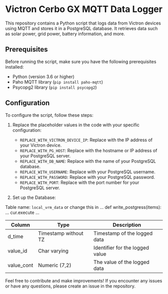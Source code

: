 # Victron Cerbo GX MQTT Data Logger

This repository contains a Python script that logs data from Victron devices using MQTT and stores it in a PostgreSQL database. It retrieves data such as solar power, grid power, battery information, and more.

## Prerequisites

Before running the script, make sure you have the following prerequisites installed:

- Python (version 3.6 or higher)
- Paho MQTT library (`pip install paho-mqtt`)
- Psycopg2 library (`pip install psycopg2`)

## Configuration

To configure the script, follow these steps:

1. Replace the placeholder values in the code with your specific configuration:
   - `REPLACE_WITH_VICTRON_DEVICE_IP`: Replace with the IP address of your Victron device.
   - `REPLACE_WITH_PG_HOST`: Replace with the hostname or IP address of your PostgreSQL server.
   - `REPLACE_WITH_DB_NAME`: Replace with the name of your PostgreSQL database.
   - `REPLACE_WITH_USERNAME`: Replace with your PostgreSQL username.
   - `REPLACE_WITH_PASSWORD`: Replace with your PostgreSQL password.
   - `REPLACE_WITH_PORT`: Replace with the port number for your PostgreSQL server.

2. Set up the Database:
   
Table name: `local_vrm_data` or change this in ... def write_postgress(items): ... cur.execute ...

| Column   | Type                | Description                            |
| -------- | ------------------- | -------------------------------------- |
| d_time   | Timestamp without TZ| Timestamp of the logged data            |
| value_id | Char varying        | Identifier for the logged value         |
| value_cont | Numeric (7,2)       | The value of the logged data            |


Feel free to contribute and make improvements! If you encounter any issues or have any questions, please create an issue in the repository.
